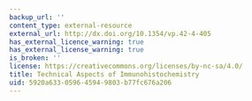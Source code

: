 ```yaml
---
backup_url: ''
content_type: external-resource
external_url: http://dx.doi.org/10.1354/vp.42-4-405
has_external_licence_warning: true
has_external_license_warning: true
is_broken: ''
license: https://creativecommons.org/licenses/by-nc-sa/4.0/
title: Technical Aspects of Immunohistochemistry
uid: 5920a633-0596-4594-9803-b77fc676a206
---
```

